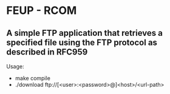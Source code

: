 # FEUP - RCOM
## A simple FTP application that retrieves a specified file using the FTP protocol as described in RFC959
Usage:
  - make compile
  - ./download ftp://[\<user>:\<password>@]\<host>/\<url-path>
